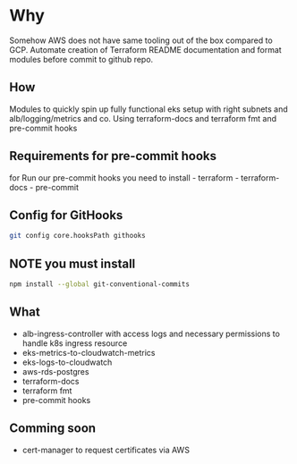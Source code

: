 # Why
Somehow AWS does not have same tooling out of the box compared to GCP.
Automate creation of Terraform README documentation and format modules before commit to github repo.

## How
Modules to quickly spin up fully functional eks setup with right subnets and alb/logging/metrics and co.
Using terraform-docs and terraform fmt and pre-commit hooks
## Requirements for pre-commit hooks
for Run our pre-commit hooks you need to install
	- terraform
	- terraform-docs
	- pre-commit

## Config for GitHooks

```bash
git config core.hooksPath githooks
```
## NOTE you must install

```bash
npm install --global git-conventional-commits
```
## What
- alb-ingress-controller with access logs and necessary permissions to handle k8s ingress resource
- eks-metrics-to-cloudwatch-metrics
- eks-logs-to-cloudwatch
- aws-rds-postgres
- terraform-docs
- terraform fmt
- pre-commit hooks

## Comming soon
- cert-manager to request certificates via AWS
